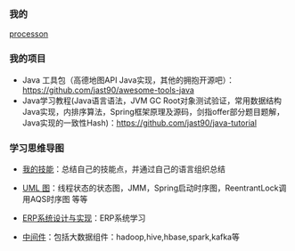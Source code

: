 <!--
![](https://komarev.com/ghpvc/?username=jast90&color=red)
-->

### 我的
[processon](https://www.processon.com/u/5cdd3988e4b05071d4826642/profile)

### 我的项目
- Java 工具包（高德地图API Java实现，其他的拥抱开源吧）： https://github.com/jast90/awesome-tools-java
- Java学习教程(Java语言语法，JVM GC Root对象测试验证，常用数据结构Java实现，内排序算法，Spring框架原理及源码，剑指offer部分题目题解，Java实现的一致性Hash)：https://github.com/jast90/java-tutorial

### 学习思维导图
- [我的技能](https://www.processon.com/view/5fc8c5a25653bb7d2b286cb2#map)：总结自己的技能点，并通过自己的语言组织总结
- [UML 图](https://www.processon.com/view/5d9ec71de4b09df55007e83f)：线程状态的状态图，JMM，Spring启动时序图，ReentrantLock调用AQS时序图 等等
- [ERP系统设计与实现](https://www.processon.com/view/60223c077d9c0816c3e72fae#map)：ERP系统学习

- [中间件](https://www.processon.com/view/5cf7290de4b06e3f4facc563#map)：包括大数据组件：hadoop,hive,hbase,spark,kafka等



<!--
**jast90/jast90** is a ✨ _special_ ✨ repository because its `README.md` (this file) appears on your GitHub profile.

Here are some ideas to get you started:

- 🔭 I’m currently working on ...
- 🌱 I’m currently learning ...
- 👯 I’m looking to collaborate on ...
- 🤔 I’m looking for help with ...
- 💬 Ask me about ...
- 📫 How to reach me: ...
- 😄 Pronouns: ...
- ⚡ Fun fact: ...
-->
